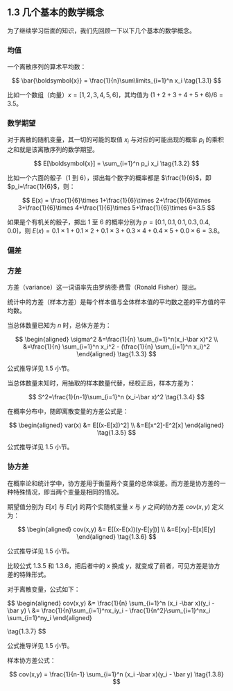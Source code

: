 
## 1.3 几个基本的数学概念

为了继续学习后面的知识，我们先回顾一下以下几个基本的数学概念。

### 均值

一个离散序列的算术平均数：

$$
\bar{\boldsymbol{x}} = \frac{1}{n}\sum\limits_{i=1}^n x_i \tag{1.3.1}
$$

比如一个数组（向量）$x=[1,2,3,4,5,6]$，其均值为 $(1+2+3+4+5+6)/6=3.5$。

### 数学期望

对于离散的随机变量，其一切的可能的取值 $x_i$ 与对应的可能出现的概率 $p_i$ 的乘积之和就是该离散序列的数学期望。

$$
E[\boldsymbol{x}] = \sum_{i=1}^n p_i x_i \tag{1.3.2}
$$

比如一个六面的骰子（1 到 6），掷出每个数字的概率都是 $\frac{1}{6}$，即$p_i=\frac{1}{6}$，则：

$$
E(x) = \frac{1}{6}\times 1+\frac{1}{6}\times 2+\frac{1}{6}\times 3+\frac{1}{6}\times 4+\frac{1}{6}\times 5+\frac{1}{6}\times 6=3.5
$$

如果是个有机关的骰子，掷出 1 至 6 的概率分别为 $p=[0.1,0.1,0.1,0.3,0.4,0.0]$，则 $E(x)=0.1 \times 1+0.1 \times 2+0.1 \times 3+0.3 \times 4+0.4 \times 5+0.0 \times 6=3.8$。

### 偏差
### 方差

方差（variance）这一词语率先由罗纳德·费雪（Ronald Fisher）提出。

统计中的方差（样本方差）是每个样本值与全体样本值的平均数之差的平方值的平均数。

当总体数量已知为 $n$ 时，总体方差为：

$$
\begin{aligned}
\sigma^2 &=\frac{1}{n} \sum_{i=1}^n(x_i-\bar x)^2 \\
&=\frac{1}{n} \sum_{i=1}^n x_i^2 - (\frac{1}{n} \sum_{i=1}^n x_i)^2
\end{aligned}
\tag{1.3.3}    
$$

公式推导详见 1.5 小节。

当总体数量未知时，用抽取的样本数量代替，经校正后，样本方差为：

$$
S^2=\frac{1}{n-1}\sum_{i=1}^n (x_i-\bar x)^2 \tag{1.3.4}
$$

在概率分布中，随即离散变量的方差公式是：

$$
\begin{aligned}
var(x) &= E[(x-E[x])^2]
\\
&=E[x^2]-E^2[x] 
\end{aligned}
\tag{1.3.5}
$$

公式推导详见 1.5 小节。

### 协方差

在概率论和统计学中，协方差用于衡量两个变量的总体误差。而方差是协方差的一种特殊情况，即当两个变量是相同的情况。

期望值分别为 $E[x]$ 与 $E[y]$ 的两个实随机变量 $x$ 与 $y$ 之间的协方差 $cov(x,y)$ 定义为：

$$
\begin{aligned}
cov(x,y) &= E[(x-E(x))(y-E[y])]
\\
&=E[xy]-E[x]E[y]
\end{aligned}
\tag{1.3.6}
$$

公式推导详见 1.5 小节。

比较公式 1.3.5 和 1.3.6，把后者中的 $x$ 换成 $y$，就变成了前者，可见方差是协方差的特殊形式。

对于离散变量，公式如下：

$$
\begin{aligned}
cov(x,y) &= \frac{1}{n} \sum_{i=1}^n (x_i -\bar x)(y_i - \bar y)    \\
&= \frac{1}{n}\sum_{i=1}^nx_iy_i - \frac{1}{n^2}\sum_{i=1}^nx_i \sum_{i=1}^ny_i
\end{aligned}

\tag{1.3.7}
$$

公式推导详见 1.5 小节。

样本协方差公式：

$$
cov(x,y) = \frac{1}{n-1} \sum_{i=1}^n (x_i -\bar x)(y_i - \bar y)    
\tag{1.3.8}
$$